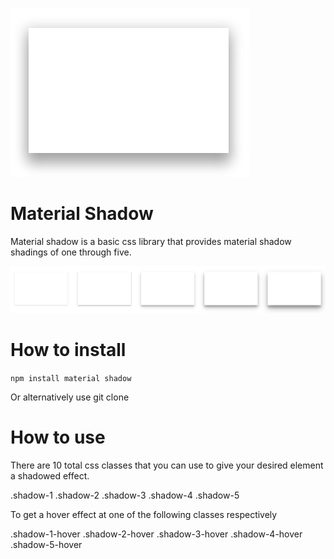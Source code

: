 ![Material Shadow](./readme-img/material-shadow.png)
# Material Shadow

Material shadow is a basic css library that provides material shadow shadings of one through five.

![Material Shadow Sample](./readme-img/material-shadow-depths.png)

# How to install

`npm install material shadow`

Or alternatively use git clone

# How to use

There are 10 total css classes that you can use to give your desired element a shadowed effect.

.shadow-1
.shadow-2
.shadow-3
.shadow-4
.shadow-5

To get a hover effect at one of the following classes respectively

.shadow-1-hover
.shadow-2-hover
.shadow-3-hover
.shadow-4-hover
.shadow-5-hover


```




